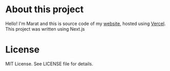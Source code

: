 # About this project

Hello! I'm Marat and this is source code of my [website](https://nagayev.ru), hosted using [Vercel](https://zeit.co).  
This project was written using Next.js

# License

MIT License. See LICENSE file for details.
